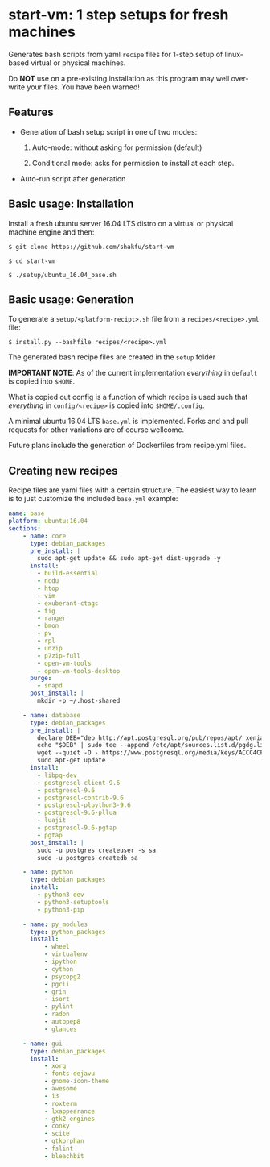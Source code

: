 # start-vm: 1 step setups for fresh machines

Generates bash scripts from yaml `recipe` files for 1-step setup of linux-based virtual or physical machines.

Do **NOT** use on a pre-existing installation as this program may well over-write your files. You have been warned!

## Features

- Generation of bash setup script in one of two modes:

    1. Auto-mode: without asking for permission (default)

    2. Conditional mode: asks for permission to install at each step.

- Auto-run script after generation

## Basic usage: Installation

Install a fresh ubuntu server 16.04 LTS distro on a virtual or physical machine engine and then:

```
$ git clone https://github.com/shakfu/start-vm

$ cd start-vm

$ ./setup/ubuntu_16.04_base.sh
```

## Basic usage: Generation

To generate a `setup/<platform-recipt>.sh` file from a `recipes/<recipe>.yml` file:

```
$ install.py --bashfile recipes/<recipe>.yml
```

The generated bash recipe files are created in the `setup` folder

**IMPORTANT NOTE**: As of the current implementation *everything* in `default` is copied into `$HOME`.

What is copied out config is a function of which recipe is used such that *everything* in `config/<recipe>` is copied into `$HOME/.config`.

A minimal ubuntu 16.04 LTS `base.yml` is implemented. Forks and and pull requests for other variations are of course wellcome.

Future plans include the generation of Dockerfiles from recipe.yml files.

## Creating new recipes

Recipe files are yaml files with a certain structure. The easiest way to learn is to just customize the included `base.yml` example:

```yaml
name: base
platform: ubuntu:16.04
sections:
    - name: core
      type: debian_packages
      pre_install: |
        sudo apt-get update && sudo apt-get dist-upgrade -y
      install:
        - build-essential
        - ncdu
        - htop
        - vim
        - exuberant-ctags
        - tig
        - ranger
        - bmon
        - pv
        - rpl
        - unzip
        - p7zip-full
        - open-vm-tools
        - open-vm-tools-desktop
      purge:
        - snapd
      post_install: |
        mkdir -p ~/.host-shared

    - name: database
      type: debian_packages
      pre_install: |
        declare DEB="deb http://apt.postgresql.org/pub/repos/apt/ xenial-pgdg main"
        echo "$DEB" | sudo tee --append /etc/apt/sources.list.d/pgdg.list
        wget --quiet -O - https://www.postgresql.org/media/keys/ACCC4CF8.asc | sudo apt-key add -
        sudo apt-get update
      install:
        - libpq-dev
        - postgresql-client-9.6
        - postgresql-9.6
        - postgresql-contrib-9.6
        - postgresql-plpython3-9.6
        - postgresql-9.6-pllua
        - luajit
        - postgresql-9.6-pgtap
        - pgtap
      post_install: |
        sudo -u postgres createuser -s sa
        sudo -u postgres createdb sa

    - name: python
      type: debian_packages
      install:
        - python3-dev
        - python3-setuptools
        - python3-pip

    - name: py_modules
      type: python_packages
      install:
          - wheel
          - virtualenv
          - ipython
          - cython
          - psycopg2
          - pgcli
          - grin
          - isort
          - pylint
          - radon
          - autopep8
          - glances

    - name: gui
      type: debian_packages
      install:
          - xorg
          - fonts-dejavu
          - gnome-icon-theme
          - awesome
          - i3
          - roxterm
          - lxappearance
          - gtk2-engines
          - conky
          - scite
          - gtkorphan
          - fslint
          - bleachbit
```
